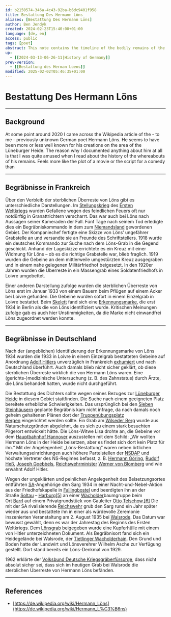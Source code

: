 ```yaml
---
id: b2150574-346a-4c43-92ba-b6dc9401f958
title: Bestattung Des Hermann Löns
aliases: [Bestattung Des Hermann Löns]
author: Ben Jendyk
created: 2024-02-23T15:40:00+01:00
language: [de, en]
access: public
tags: [poet]
abstract: This note contains the timeline of the bodily remains of the German poet Hermann Löns after his earthly departure in WWI. A rather long and winding but because of that amusing story.
up:
  - [[2024-03-13-06-26-11|History of Germany]]
prev-version:
  - [[Bestattung des Herman Loens]]
modified: 2025-02-02T05:46:35+01:00
---
```


# Bestattung Des Hermann Löns

---

## Background

At some point around 2020 I came across the Wikipedia article of the - to me - previously unknown German poet Hermann Löns. He seems to have been more or less well known for his creations on the area of the Lüneburger Heide. The reason why I documented anything about him at all is that I was quite amused when I read about the history of the whereabouts of his remains. Feels more like the plot of a movie or the script for a comedy than

---

## Begräbnisse in Frankreich

Über den Verbleib der sterblichen Überreste von Löns gibt es unterschiedliche Darstellungen. Im [Stellungskrieg](https://de.wikipedia.org/wiki/Stellungskrieg) des [Ersten Weltkriegs](https://de.wikipedia.org/wiki/Erster_Weltkrieg) wurden Gefallene wegen des feindlichen Feuers oft nur notdürftig in Granattrichtern verscharrt. Das war auch bei Löns nach Aussagen seiner Kameraden der Fall. Fünf Tage nach seinem Tod erledigte dies ein Begräbniskommando in dem zum [Niemandsland](https://de.wikipedia.org/wiki/Niemandsland) gewordenen Gebiet. Der Kompaniechef fertigte eine Skizze von Löns’ ungefährer Grabstelle an und versandte sie an Freunde des Schriftstellers. 1918 wurde ein deutsches Kommando zur Suche nach dem Löns-Grab in die Gegend geschickt. Anhand der Lageskizze errichtete es ein Kreuz mit einer Widmung für Löns – ob es die richtige Grabstelle war, blieb fraglich. 1919 wurden die Gebeine an dem mittlerweile umgestürzten Kreuz ausgegraben und in einem nahe gelegenen Militärfriedhof beigesetzt. In den 1920er Jahren wurden die Überreste in ein Massengrab eines Soldatenfriedhofs in Loivre umgebettet.

Einer anderen Darstellung zufolge wurden die sterblichen Überreste von Löns erst im Januar 1933 von einem Bauern beim Pflügen auf einem Acker bei Loivre gefunden. Die Gebeine wurden sofort in einem Einzelgrab in Loivre bestattet. Beim [Skelett](https://de.wikipedia.org/wiki/Skelett) fand sich eine [Erkennungsmarke](https://de.wikipedia.org/wiki/Erkennungsmarke), die erst 1934 in Berlin als die von Löns identifiziert wurde. Kritischen Meinungen zufolge gab es auch hier Unstimmigkeiten, da die Marke nicht einwandfrei Löns zugeordnet werden konnte.

---

## Begräbnisse in Deutschland

Nach der (angeblichen) Identifizierung der Erkennungsmarke von Löns 1934 wurden die 1933 in Loivre in einem Einzelgrab bestatteten Gebeine auf Anordnung [Adolf Hitlers](https://de.wikipedia.org/wiki/Adolf_Hitler) unverzüglich in Frankreich [exhumiert](https://de.wikipedia.org/wiki/Exhumierung) und nach Deutschland überführt. Auch damals blieb nicht sicher geklärt, ob diese sterblichen Überreste wirklich die von Hermann Löns waren. Eine (gerichts-)medizinische Untersuchung (z. B. des Zahnstatus) durch Ärzte, die Löns behandelt hatten, wurde nicht durchgeführt.

Die Bestattung des Dichters sollte wegen seines Bezuges zur [Lüneburger Heide](https://de.wikipedia.org/wiki/L%C3%BCneburger_Heide) in diesem Gebiet stattfinden. Die Suche nach einem geeigneten Platz bereitete erhebliche Schwierigkeiten. Das ursprünglich bei den [Sieben Steinhäusern](https://de.wikipedia.org/wiki/Sieben_Steinh%C3%A4user) geplante Begräbnis kam nicht infrage, da nach damals noch geheim gehaltenen Plänen dort der [Truppenübungsplatz Bergen](https://de.wikipedia.org/wiki/Truppen%C3%BCbungsplatz_Bergen) eingerichtet werden sollte. Ein Grab am [Wilseder Berg](https://de.wikipedia.org/wiki/Wilseder_Berg) wurde aus Naturschutzgründen abgelehnt, da es sich zu einem stark besuchten Pilgerort entwickelt hätte. Die Löns-Witwe Lisa drohte an, die Gebeine vor dem [Hauptbahnhof Hannover](https://de.wikipedia.org/wiki/Hannover_Hauptbahnhof) auszustellen mit dem Schild: „Wir wollten Hermann Löns in der Heide beisetzen, aber es findet sich dort kein Platz für ihn.“ Mit der Angelegenheit „Löns-Bestattung“ waren neben örtlichen Verwaltungseinrichtungen auch höhere Parteistellen der [NSDAP](https://de.wikipedia.org/wiki/Nationalsozialistische_Deutsche_Arbeiterpartei) und höchste Vertreter des NS-Regimes befasst, z. B. [Hermann Göring](https://de.wikipedia.org/wiki/Hermann_G%C3%B6ring), [Rudolf Heß](https://de.wikipedia.org/wiki/Rudolf_He%C3%9F), [Joseph Goebbels](https://de.wikipedia.org/wiki/Joseph_Goebbels), [Reichswehrminister](https://de.wikipedia.org/wiki/Reichswehrministerium) [Werner von Blomberg](https://de.wikipedia.org/wiki/Werner_von_Blomberg) und wie erwähnt Adolf Hitler.

Wegen der ungeklärten und peinlichen Angelegenheit des Beisetzungsortes entführten [SA](https://de.wikipedia.org/wiki/Sturmabteilung)-Angehörige den Sarg 1934 in einer Nacht-und-Nebel-Aktion aus der Friedhofskapelle in [Fallingbostel](https://de.wikipedia.org/wiki/Bad_Fallingbostel) und beerdigten ihn an der Straße [Soltau](https://de.wikipedia.org/wiki/Soltau) – [Harburg](https://de.wikipedia.org/wiki/Harburg-Wilhelmsburg)[[5]](https://de.wikipedia.org/wiki/Hermann_L%C3%B6ns#cite_note-5) an einer [Wacholder](https://de.wikipedia.org/wiki/Wacholder)baumgruppe beim Ort [Barrl](https://de.wikipedia.org/wiki/Barrl) auf einem Privatgrundstück von Gauleiter [Otto Telschow](https://de.wikipedia.org/wiki/Otto_Telschow).[[6]](https://de.wikipedia.org/wiki/Hermann_L%C3%B6ns#cite_note-6) Die mit der SA rivalisierende [Reichswehr](https://de.wikipedia.org/wiki/Reichswehr) grub den Sarg rund ein Jahr später wieder aus und bestattete ihn in einer als würdevolle Zeremonie inszenierten Veranstaltung am 2. August 1935 bei [Walsrode](https://de.wikipedia.org/wiki/Walsrode). Das Datum war bewusst gewählt, denn es war der Jahrestag des Beginns des Ersten Weltkriegs. Dem [Lönsgrab](https://de.wikipedia.org/wiki/L%C3%B6nsgrab) beigegeben wurde eine Kupferhülle mit einem von Hitler unterzeichneten Dokument. Als Begräbnisort fand sich ein Heidegelände bei Walsrode, der [Tietlinger Wacholderhain](https://de.wikipedia.org/wiki/Tietlinger_Wacholderhain). Den Grund und Boden hatte der Landwirt und Lönsverehrer Wilhelm Asche zur Verfügung gestellt. Dort stand bereits ein Löns-Denkmal von 1929.

1962 erklärte der [Volksbund Deutsche Kriegsgräberfürsorge](https://de.wikipedia.org/wiki/Volksbund_Deutsche_Kriegsgr%C3%A4berf%C3%BCrsorge), dass nicht absolut sicher sei, dass sich im heutigen Grab bei Walsrode die sterblichen Überreste von Hermann Löns befänden.

---

## References

- [https://de.wikipedia.org/wiki/Hermann_Löns](https://de.wikipedia.org/wiki/Hermann_L%C3%B6ns)
